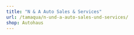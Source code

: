 ```yaml
---
title: "N & A Auto Sales & Services"
url: /tamaqua/n-und-a-auto-sales-und-services/
shop: Autohaus
---
```

